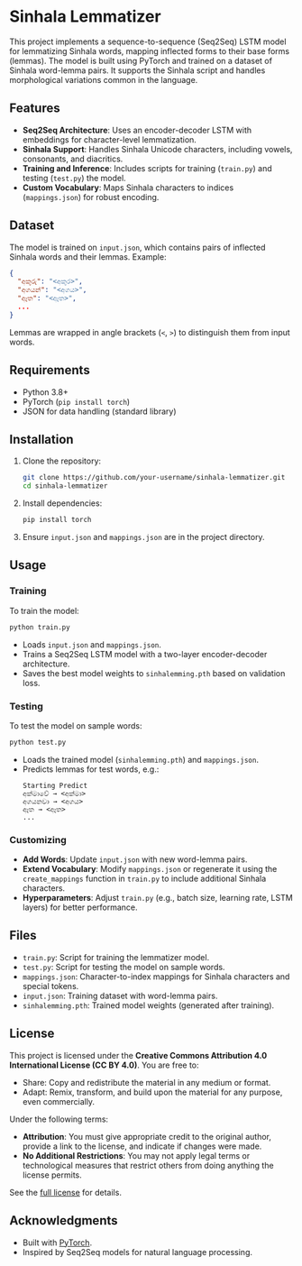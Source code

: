 # Sinhala Lemmatizer

This project implements a sequence-to-sequence (Seq2Seq) LSTM model for lemmatizing Sinhala words, mapping inflected forms to their base forms (lemmas). The model is built using PyTorch and trained on a dataset of Sinhala word-lemma pairs. It supports the Sinhala script and handles morphological variations common in the language.

## Features
- **Seq2Seq Architecture**: Uses an encoder-decoder LSTM with embeddings for character-level lemmatization.
- **Sinhala Support**: Handles Sinhala Unicode characters, including vowels, consonants, and diacritics.
- **Training and Inference**: Includes scripts for training (`train.py`) and testing (`test.py`) the model.
- **Custom Vocabulary**: Maps Sinhala characters to indices (`mappings.json`) for robust encoding.

## Dataset
The model is trained on `input.json`, which contains pairs of inflected Sinhala words and their lemmas. Example:
```json
{
  "අකුරු": "<අකුර>",
  "අගයන්": "<අගය>",
  "ඈත": "<ඈත>",
  ...
}
```
Lemmas are wrapped in angle brackets (`<`, `>`) to distinguish them from input words.

## Requirements
- Python 3.8+
- PyTorch (`pip install torch`)
- JSON for data handling (standard library)

## Installation
1. Clone the repository:
   ```bash
   git clone https://github.com/your-username/sinhala-lemmatizer.git
   cd sinhala-lemmatizer
   ```
2. Install dependencies:
   ```bash
   pip install torch
   ```
3. Ensure `input.json` and `mappings.json` are in the project directory.

## Usage
### Training
To train the model:
```bash
python train.py
```
- Loads `input.json` and `mappings.json`.
- Trains a Seq2Seq LSTM model with a two-layer encoder-decoder architecture.
- Saves the best model weights to `sinhalemming.pth` based on validation loss.

### Testing
To test the model on sample words:
```bash
python test.py
```
- Loads the trained model (`sinhalemming.pth`) and `mappings.json`.
- Predicts lemmas for test words, e.g.:
  ```
  Starting Predict
  අක්මාවේ → <අක්මා>
  අගයනවා → <අගය>
  ඈත → <ඈත>
  ...
  ```

### Customizing
- **Add Words**: Update `input.json` with new word-lemma pairs.
- **Extend Vocabulary**: Modify `mappings.json` or regenerate it using the `create_mappings` function in `train.py` to include additional Sinhala characters.
- **Hyperparameters**: Adjust `train.py` (e.g., batch size, learning rate, LSTM layers) for better performance.

## Files
- `train.py`: Script for training the lemmatizer model.
- `test.py`: Script for testing the model on sample words.
- `mappings.json`: Character-to-index mappings for Sinhala characters and special tokens.
- `input.json`: Training dataset with word-lemma pairs.
- `sinhalemming.pth`: Trained model weights (generated after training).

## License
This project is licensed under the **Creative Commons Attribution 4.0 International License (CC BY 4.0)**. You are free to:
- Share: Copy and redistribute the material in any medium or format.
- Adapt: Remix, transform, and build upon the material for any purpose, even commercially.

Under the following terms:
- **Attribution**: You must give appropriate credit to the original author, provide a link to the license, and indicate if changes were made.
- **No Additional Restrictions**: You may not apply legal terms or technological measures that restrict others from doing anything the license permits.

See the [full license](https://creativecommons.org/licenses/by/4.0/) for details.

## Acknowledgments
- Built with [PyTorch](https://pytorch.org/).
- Inspired by Seq2Seq models for natural language processing.
